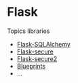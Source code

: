 # Flask

Topics libraries

- [Flask-SQLAlchemy](./flask_sqlalchemy.md)
- [Flask-secure](flask_security.md)
- [Flask-secure2](./flask_security.md)
- [Blueprints](#)
- ...
